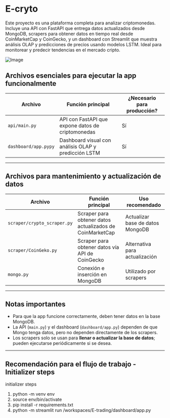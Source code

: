 # E-cryto
Este proyecto es una plataforma completa para analizar criptomonedas. Incluye una API con FastAPI que entrega datos actualizados desde MongoDB, scrapers para obtener datos en tiempo real desde CoinMarketCap y CoinGecko, y un dashboard con Streamlit que muestra análisis OLAP y predicciones de precios usando modelos LSTM. Ideal para monitorear y predecir tendencias en el mercado cripto.

![Image](https://github.com/user-attachments/assets/465e236e-3fc1-4c1c-bb2b-c7db0d61e514)

## Archivos esenciales para ejecutar la app funcionalmente

| Archivo                      | Función principal                                             | ¿Necesario para producción? |
|-----------------------------|--------------------------------------------------------------|-----------------------------|
| `api/main.py`                   | API con FastAPI que expone datos de criptomonedas            | Sí                          |
| `dashboard/app.pypy` | Dashboard visual con análisis OLAP y predicción LSTM          | Sí                          |

---

## Archivos para mantenimiento y actualización de datos

| Archivo                         | Función principal                                               | Uso recomendado               |
|--------------------------------|----------------------------------------------------------------|------------------------------|
| `scraper/crypto_scraper.py` | Scraper para obtener datos actualizados de CoinMarketCap       | Actualizar base de datos MongoDB |
| `scraper/CoinGeko.py`      | Scraper para obtener datos vía API de CoinGecko                | Alternativa para actualización |
| `mongo.py`                     | Conexión e inserción en MongoDB                                | Utilizado por scrapers         |


---

## Notas importantes

- Para que la app funcione correctamente, deben tener datos en la base MongoDB.  
- La API (`main.py`) y el dashboard (`dashboard/app.py`) dependen de que Mongo tenga datos, pero no dependen directamente de los scrapers.  
- Los scrapers solo se usan para **llenar o actualizar la base de datos**; pueden ejecutarse periódicamente si se desea.  

---

## Recomendación para el flujo de trabajo - Initializer steps

initializer steps
1. python -m venv env
2. source env/bin/activate
3. pip install -r requirements.txt
4. python -m streamlit run /workspaces/E-trading/dashboard/app.py

 
